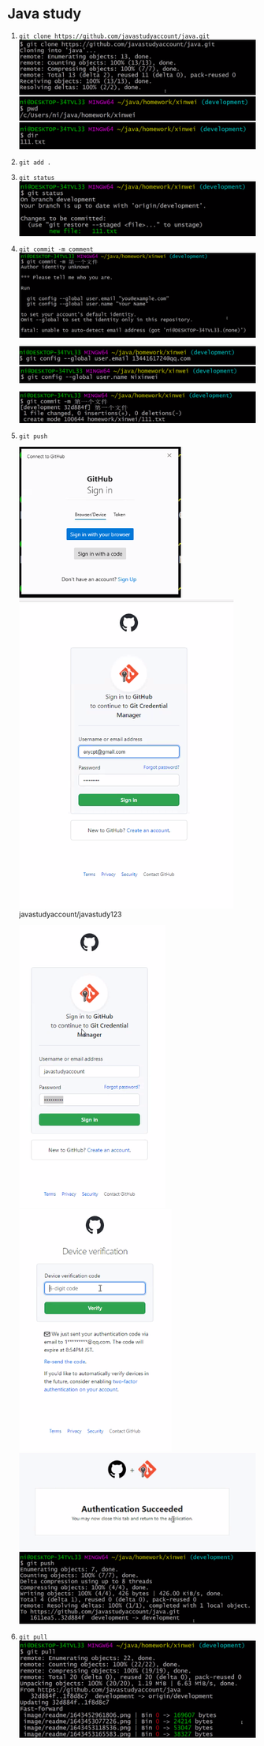 # Java study
1. ```git clone https://github.com/javastudyaccount/java.git```
 ![](image/readme/1643452961806.png)
 ![](image/readme/1643453118536.png)
 ![](image/readme/1643453165583.png)
1. ```git add .```
2. ```git status```
   ![](image/readme/1643453252345.png)
1. ```git commit -m comment```
   ![](image/readme/1643453339273.png)

   ![](image/readme/1643453466588.png)
   ![](image/readme/1643453497552.png)

   ![](image/readme/1643453565286.png)
1. ```git push```

   ![](image/readme/1643453601368.png)<br/>
   ![](image/readme/1643453625436.png)<br/>
    javastudyaccount/javastudy123

   ![](image/readme/1643453685482.png)<br/>
   ![](image/readme/1643453708024.png)<br/>
   ![](image/readme/1643453750620.png)<br/>
   ![](image/readme/1643453767771.png)<br/>
1. ```git pull```
  ![](image/readme/1643454047390.png)
  